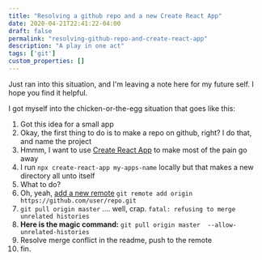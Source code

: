 ```yaml
---
title: "Resolving a github repo and a new Create React App"
date: 2020-04-21T22:41:22-04:00
draft: false
permalink: "resolving-github-repo-and-create-react-app"
description: "A play in one act"
tags: ['git']
custom_properties: []
---
```


Just ran into this situation, and I'm leaving a note here for my future self. I hope you find it helpful.

I got myself into the chicken-or-the-egg situation that goes like this:

1. Got this idea for a small app
2. Okay, the first thing to do is to make a repo on github, right? I do that, and name the project
3. Hmmm, I want to use [Create React App](https://create-react-app.dev/docs/getting-started) to make most of the pain go away
4. I run `npx create-react-app my-apps-name` locally but that makes a new directory all unto itself
5. What to do?
6. Oh, yeah, [add a new remote](https://help.github.com/en/github/using-git/adding-a-remote)  `git remote add origin https://github.com/user/repo.git`
7. `git pull origin master` .... well, crap. `fatal: refusing to merge unrelated histories`
8. **Here is the magic command:** `git pull origin master  --allow-unrelated-histories`
9. Resolve merge conflict in the readme, push to the remote
10. fin.
